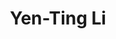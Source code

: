 ---
title: Yen-Ting Li

superuser: false

user_groups: ["Undergraduate Students"]

weight: 41

role: BSc student, Psychology

organizations:
- name: National Taiwan University
  url: https://psy.ntu.edu.tw/

# bio: "My research interests include ...."

interests:
- value-based decision making

social:
- icon: envelope
  icon_pack: fas
  link: 'mailto:b08207008@ntu.edu.tw'
- icon: github
  icon_pack: fab
  link: https://github.com/lytt925

email: "b08207008@ntu.edu.tw"
highlight_name: true
---